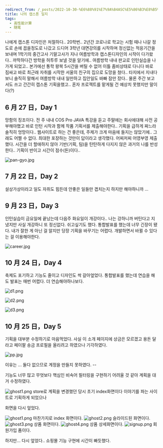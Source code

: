 ```yaml
---
redirect_from: /_posts/2022-10-30-%E6%88%91%E7%9A%84ASC%E5%86%B3%E8%B5%9B%E5%A4%8D%E7%9B%98-%E5%86%92%E9%99%A9-%E5%A4%B1%E8%AF%AF%E4%B8%8E%E7%BF%BB%E8%BD%A6/
title: 나의 캡스톤 일지
tags:
  - 高性能计算
  - 随笔
---
```


나에게 캡스톤 디자인은 처절하다..
20학번.. 2년간 코로나로 학교는 시험 때나 나갈 정도로 손에 꼽을정도로 나갔고 드디어 3학년 대면강의를 시작하며 정신없는 적응기간을 보내며
1학기의 중간고사 기말고사가 지나 여름방학과 캡스톤디자인의 시작이 다가왔다..
까딱하다간 방학을 허투루 보낼 것을 알기에.. 여름방학 내내 판교로 인턴실습을 나가게 되었고.. 
본가에선 통학 왕복 5시간을 버틸 수 없어 이틀 좀비상태로 다니다 바로 짐싸고 바로 최근래 자취를 시작한 서울의 친구의 집으로 도망을 쳤다.. 
타지에서 지내다보니 솔직히 말해서 여름방학 내내 일만하고 집안일도 바빠 잠만 잤다..
물론 주간 보고서도 쓰고 간간히 캡스톤 기획을했고.. 혼자 프로젝트를 맡게될 건 예상치 못했지만 말이다(?)



## 6 月 27 日，Day 1

망함의 징조이다. 전 주 내내 COS Pro JAVA 특강을 듣고 주말에는 회사에대해 사전 공부해야했고 바로 인턴 시작과 함께 작품 기획서를 제출해야한다..
기획을 급하게 짜느라 솔직히 엉망이다.. 웹사이트로 하는 건 좋은데, 주제가 크게 마음에 들지는 않았기에.. 그래도 어쩔 수 없다. 최대한 포장하는 것만이 답이라고 생각했다.
어찌저찌 어영부영 제출했다.
시간을 더 할애하지 않아 기반(기획, 팀)을 탄탄하게 다지지 않은 과거의 나를 반성한다..
기획이 반이고 시간이 점수(돈)이다..

![pan-gyo.jpg](pan-gyo.jpg)



## 7 月 22 日，Day 2

설상가상이라고 일도 자취도 힘든데 안좋은 일들만 겹치는지 하지만 해야하니까 ...



## 9 月 23 日，Day 3

인턴실습이 금요일에 끝났는데 다음주 화요일이 개강이다.. 나는 강하니까 버틴다고 지냈지만 사실 개강하니 또 정신없다. 쉬고싶기도 했다.
통합발표를 했는데 너무 긴장이 됐다. 내가 잘한 게 아닌 걸 알지만 당장 기획을 바꾸기는 어렵다. 개발하면서 바뀔 수 있다는 걸 이용해야한다. 

![career.jpg](career.jpg)



## 10 月 24 日，Day 4

축제도 포기하고 기능도 줄이고 디자인도 싹 갈아엎었다.
통합발표를 했는데 연습을 해도 발표는 매번 어렵다. 더 연습해야하나보다.

![d1.png](./d1.png)

![d2.png](./d2.png)

![d3.png](./d3.png)



## 10 月 25 日，Day 5

기획을 대부분 수정하기로 마음먹었다. 
사실 이 소개 페이지에 상금은 모르겠고 용돈 달라고 페이팔 송금 프로필을 올리려고 하였으나 기각하였다.

![pp.jpg](pp.jpg)

이유는 ... 둘다 없으므로 계정을 만들지 못하였다. --

기능도 너무 많고 무엇보다 핵심인 비속어 필터링을 구현하기 어려울 것 같아 계획을 대거 수정하였다.

![ghost1.png](./ghost1.png)
store로 계획을 변경했던 당시 초기 index화면이다
이야기를 파는 사이트로 기획하게 되었으나

화면을 다시 엎었다.

![ghost1.png](./store1.png)
마찬가지로 index 화면이다.
![ghost2.png](./store2.png)
슬라이드된 화면이다.
![ghost3.png](./store3.png)
상품 화면이다.
![ghost4.png](./store4.png)
상품 상세화면이다.
![signup.png](./signup.png)
회원가입 폼이다.

하지만... 다시 엎었다.. 쇼핑몰 기능 구현에 시간이 빠듯했다.